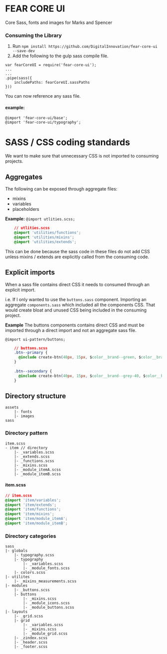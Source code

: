 # FEAR CORE UI

Core Sass, fonts and images for Marks and Spencer


### Consuming the Library
1. Run `npm install https://github.com/DigitalInnovation/fear-core-ui --save-dev`
2. Add the following to the gulp sass compile file.
```
var fearCoreUI = require('fear-core-ui');
...
...
.pipe(sass({
    includePaths: fearCoreUI.sassPaths
}))
```

You can now reference any sass file.

#### example:
```
@import 'fear-core-ui/base';
@import 'fear-core-ui/typography';
```

# SASS / CSS coding standards

We want to make sure that unnecessary CSS is not imported to consuming projects.

## Aggregates
The following can be exposed through aggregate files:
- mixins
- variables
- placeholders

**Example:** 
`@import utlities.scss;`

```css
    // utlities.scss
    @import 'utilities/functions';
    @import 'utilities/mixins';
    @import 'utilities/extends';
```
  
This can be done because the sass code in these files do not add CSS unless mixins / extends are explicitly called from the consuming code.

## Explicit imports

When a sass file contains direct CSS it needs to consumed through an explicit import. 

i.e. If I only wanted to use the `buttons.sass` component. Importing an aggregate `components.sass` 
which included all the components CSS. That would create bloat and unused CSS being included in the consuming project.
 
**Example**
The buttons components contains direct CSS and must be imported through a direct import and not an aggregate sass file.

`@import ui-pattern/buttons;`

```css
    // buttons.scss
    .btn--primary {
      @include create-btn(40px, 15px, $color__brand--green, $color__brand--dark-grey, $color__brand--background-grey, $color__brand--light-grey);
    }
    
    .btn--secondary {
      @include create-btn(40px, 15px, $color__brand--grey-40, $color__brand--dark-grey, $color__brand--background-grey, $color__brand--light-grey);
    }
```

## Directory structure

```
assets
    |- fonts
    |- images
sass
```

### Directory pattern
```
item.scss
- item // directory
    |- _variables.scss
    |- _extends.scss
    |- _functions.scss
    |- _mixins.scss
    |- _module_itemA.scss
    |- _module_itemB.scss
```

#### item.scss
```css
// item.scss
@import 'item/variables';
@import 'item/extends';
@import 'item/functions';
@import 'item/mixins';
@import 'item/module_itemA';
@import 'item/module_itemB';
```


### Directory categories
```
sass
|- globals
    |- typography.scss
    |- typography
        |- _variables.scss
        |- _module_fonts.scss
    |- colors.scss
|- utilites
    |- _mixins_measurements.scss
|- modules
    |- _buttons.scss
    |- buttons
        |- _mixins.scss
        |- _module_icons.scss
        |- _module_buttons.scss
|- layouts
    |- _grid.scss
    |- grid
        |- _variables.scss        
        |- _mixins.scss        
        |- _module_grid.scss        
    |- _zindex.scss
    |- _header.scss
    |- _footer.scss
```
